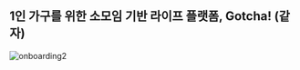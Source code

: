 ## 1인 가구를 위한 소모임 기반 라이프 플랫폼, Gotcha! (같자)

![onboarding2](https://github.com/user-attachments/assets/14d1851e-7a5d-4e70-8156-b0eecdbd511c)
